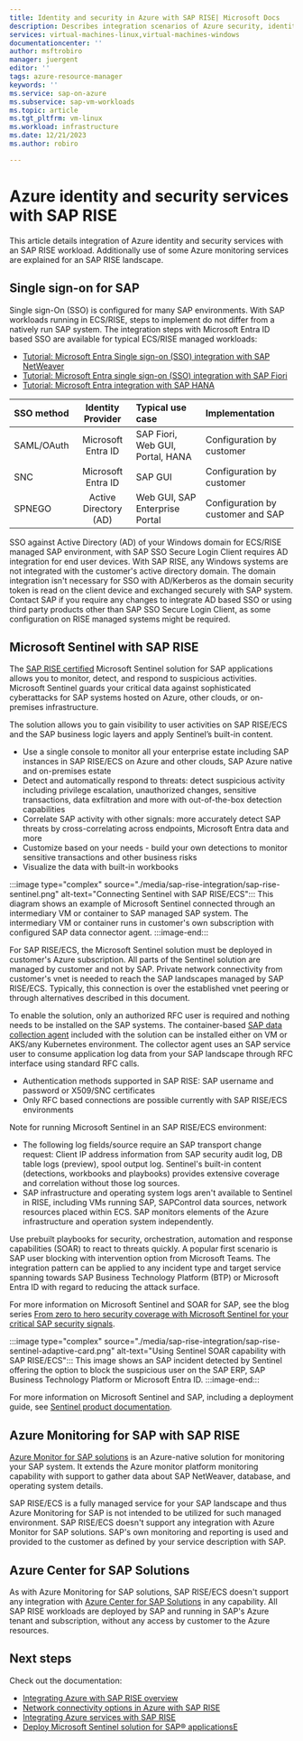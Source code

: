 ```yaml
---
title: Identity and security in Azure with SAP RISE| Microsoft Docs
description: Describes integration scenarios of Azure security, identity and monitoring services with SAP RISE managed workloads
services: virtual-machines-linux,virtual-machines-windows
documentationcenter: ''
author: msftrobiro
manager: juergent
editor: ''
tags: azure-resource-manager
keywords: ''
ms.service: sap-on-azure
ms.subservice: sap-vm-workloads
ms.topic: article
ms.tgt_pltfrm: vm-linux
ms.workload: infrastructure
ms.date: 12/21/2023
ms.author: robiro

---
```


# Azure identity and security services with SAP RISE

This article details integration of Azure identity and security services with an SAP RISE workload. Additionally use of some Azure monitoring services are explained for an SAP RISE landscape.

## Single sign-on for SAP 

Single sign-On (SSO) is configured for many SAP environments. With SAP workloads running in ECS/RISE, steps to implement do not differ from a natively run SAP system. The integration steps with Microsoft Entra ID based SSO are available for typical ECS/RISE managed workloads:
- [Tutorial: Microsoft Entra Single sign-on (SSO) integration with SAP NetWeaver](../../active-directory/saas-apps/sap-netweaver-tutorial.md)
- [Tutorial: Microsoft Entra single sign-on (SSO) integration with SAP Fiori](../../active-directory/saas-apps/sap-fiori-tutorial.md)
- [Tutorial: Microsoft Entra integration with SAP HANA](../../active-directory/saas-apps/saphana-tutorial.md)

| SSO method | Identity Provider     | Typical use case                 | Implementation                    |
| :--------- | :-------------------: | :------------------------------- | :-------------------------------- |
| SAML/OAuth | Microsoft Entra ID    | SAP Fiori, Web GUI, Portal, HANA | Configuration by customer         |
| SNC        | Microsoft Entra ID    | SAP GUI                          | Configuration by customer         |
| SPNEGO     | Active Directory (AD) | Web GUI, SAP Enterprise Portal   | Configuration by customer and SAP |

SSO against Active Directory (AD) of your Windows domain for ECS/RISE managed SAP environment, with SAP SSO Secure Login Client requires AD integration for end user devices. With SAP RISE, any Windows systems are not integrated with the customer's active directory domain. The domain integration isn't necessary for SSO with AD/Kerberos as the domain security token is read on the client device and exchanged securely with SAP system. Contact SAP if you require any changes to integrate AD based SSO or using third party products other than SAP SSO Secure Login Client, as some configuration on RISE managed systems might be required.

## Microsoft Sentinel with SAP RISE

The [SAP RISE certified](https://www.sap.com/dmc/exp/2013_09_adpd/enEN/#/solutions?id=s:33db1376-91ae-4f36-a435-aafa892a88d8) Microsoft Sentinel solution for SAP applications allows you to monitor, detect, and respond to suspicious activities. Microsoft Sentinel guards your critical data against sophisticated cyberattacks for SAP systems hosted on Azure, other clouds, or on-premises infrastructure. 

The solution allows you to gain visibility to user activities on SAP RISE/ECS and the SAP business logic layers and apply Sentinel’s built-in content.
-	Use a single console to monitor all your enterprise estate including SAP instances in SAP RISE/ECS on Azure and other clouds, SAP Azure native and on-premises estate
-	Detect and automatically respond to threats: detect suspicious activity including privilege escalation, unauthorized changes, sensitive transactions, data exfiltration and more with out-of-the-box detection capabilities
-	Correlate SAP activity with other signals: more accurately detect SAP threats by cross-correlating across endpoints, Microsoft Entra data and more
-	Customize based on your needs - build your own detections to monitor sensitive transactions and other business risks
-	Visualize the data with built-in workbooks

:::image type="complex" source="./media/sap-rise-integration/sap-rise-sentinel.png" alt-text="Connecting Sentinel with SAP RISE/ECS":::
   This diagram shows an example of Microsoft Sentinel connected through an intermediary VM or container to SAP managed SAP system. The intermediary VM or container runs in customer's own subscription with configured SAP data connector agent.
:::image-end:::

For SAP RISE/ECS, the Microsoft Sentinel solution must be deployed in customer's Azure subscription. All parts of the Sentinel solution are managed by customer and not by SAP. Private network connectivity from customer's vnet is needed to reach the SAP landscapes managed by SAP RISE/ECS. Typically, this connection is over the established vnet peering or through alternatives described in this document.

To enable the solution, only an authorized RFC user is required and nothing needs to be installed on the SAP systems. The container-based [SAP data collection agent](../../sentinel/sap/deployment-overview.md) included with the solution can be installed either on VM or AKS/any Kubernetes environment. The collector agent uses an SAP service user to consume application log data from your SAP landscape through RFC interface using standard RFC calls. 
- Authentication methods supported in SAP RISE: SAP username and password or X509/SNC certificates
- Only RFC based connections are possible currently with SAP RISE/ECS environments

Note for running Microsoft Sentinel in an SAP RISE/ECS environment:
- The following log fields/source require an SAP transport change request: Client IP address information from SAP security audit log, DB table logs (preview), spool output log. Sentinel's built-in content (detections, workbooks and playbooks) provides extensive coverage and correlation without those log sources.
-	SAP infrastructure and operating system logs aren't available to Sentinel in RISE, including VMs running SAP, SAPControl data sources, network resources placed within ECS. SAP monitors elements of the Azure infrastructure and operation system independently.

Use prebuilt playbooks for security, orchestration, automation and response capabilities (SOAR) to react to threats quickly. A popular first scenario is SAP user blocking with intervention option from Microsoft Teams. The integration pattern can be applied to any incident type and target service spanning towards SAP Business Technology Platform (BTP) or Microsoft Entra ID with regard to reducing the attack surface.

For more information on Microsoft Sentinel and SOAR for SAP, see the blog series [From zero to hero security coverage with Microsoft Sentinel for your critical SAP security signals](https://blogs.sap.com/2023/05/22/from-zero-to-hero-security-coverage-with-microsoft-sentinel-for-your-critical-sap-security-signals-blog-series/).

:::image type="complex" source="./media/sap-rise-integration/sap-rise-sentinel-adaptive-card.png" alt-text="Using Sentinel SOAR capability with SAP RISE/ECS":::
   This image shows an SAP incident detected by Sentinel offering the option to block the suspicious user on the SAP ERP, SAP Business Technology Platform or Microsoft Entra ID.
:::image-end:::

For more information on Microsoft Sentinel and SAP, including a deployment guide, see [Sentinel product documentation](../../sentinel/sap/deployment-overview.md).

## Azure Monitoring for SAP with SAP RISE

[Azure Monitor for SAP solutions](../monitor/about-azure-monitor-sap-solutions.md) is an Azure-native solution for monitoring your SAP system. It extends the Azure monitor platform monitoring capability with support to gather data about SAP NetWeaver, database, and operating system details.

SAP RISE/ECS is a fully managed service for your SAP landscape and thus Azure Monitoring for SAP is not intended to be utilized for such managed environment. SAP RISE/ECS doesn't support any integration with Azure Monitor for SAP solutions. SAP's own monitoring and reporting is used and provided to the customer as defined by your service description with SAP.

## Azure Center for SAP Solutions

As with Azure Monitoring for SAP solutions, SAP RISE/ECS doesn't support any integration with [Azure Center for SAP Solutions](../center-sap-solutions/overview.md) in any capability. All SAP RISE workloads are deployed by SAP and running in SAP's Azure tenant and subscription, without any access by customer to the Azure resources.

## Next steps
Check out the documentation:

- [Integrating Azure with SAP RISE overview](./rise-integration.md)
- [Network connectivity options in Azure with SAP RISE](./rise-integration-network.md)
- [Integrating Azure services with SAP RISE](./rise-integration-services.md)
- [Deploy Microsoft Sentinel solution for SAP® applicationsE](../../sentinel/sap/deployment-overview.md)
